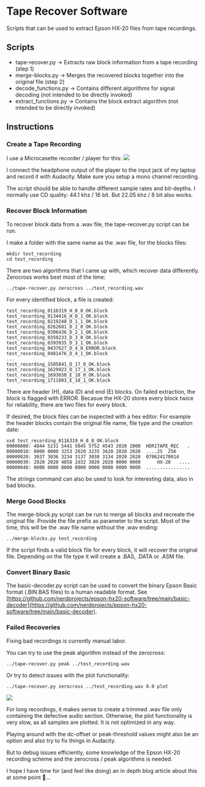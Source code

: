 
# Tape Recover Software

Scripts that can be used to extract Epson HX-20 files from tape recordings.

## Scripts
- tape-recover.py -> Extracts raw block information from a tape recording (step 1)
- merge-blocks.py -> Merges the recovered blocks together into the original file (step 2)
- decode_functions.py -> Contains different algorithms for signal decoding (not intended to be directly invoked)
- extract_functions.py -> Contains the block extract algorithm (not intended to be directly invoked)

## Instructions
### Create a Tape Recording
I use a Microcasette recorder / player for this:
<img src="https://raw.githubusercontent.com/nerdprojects/epson-hx20-software/main/tape-recover/microcasette-dictaphone.jpg"/>

I connect the headphone output of the player to the input jack of my laptop and record it with Audacity.
Make sure you setup a mono channel recording. 

The script should be able to handle different sample rates and bit-depths. I normally use CD quality: 44.1 khz / 16 bit. But 22.05 khz / 8 bit also works.

### Recover Block Information
To recover block data from a .wav file, the tape-recover.py script can be run.

I make a folder with the same name as the .wav file, for the blocks files:

    mkdir test_recording
    cd test_recording

There are two algorithms that I came up with, which recover data differently. Zerocross works best most of the time:

    ../tape-recover.py zerocross ../test_recording.wav

For every identified block, a file is created:

    test_recording_0116319_H_0_0_OK.block
    test_recording_0134416_H_0_1_OK.block
    test_recording_0219248_D_1_1_OK.block
    test_recording_0262681_D_2_0_OK.block
    test_recording_0306436_D_2_1_OK.block
    test_recording_0350233_D_3_0_OK.block
    test_recording_0393935_D_3_1_OK.block
    test_recording_0437627_D_4_0_ERROR.block
    test_recording_0481476_D_4_1_OK.block
    ...
    test_recording_1585841_D_17_0_OK.block
    test_recording_1629923_D_17_1_OK.block
    test_recording_1693650_E_18_0_OK.block
    test_recording_1711803_E_18_1_OK.block

There are header (H), data (D) and end (E) blocks. On failed extraction, the block is flagged with ERROR.
Becasue the HX-20 stores every block twice for reliability, there are two files for every block.

If desired, the block files can be inspected with a hex editor. For example the header blocks contain the original file name, file type and the creation date:

    xxd test_recording_0116319_H_0_0_OK.block
    00000000: 4844 5231 5441 5045 5f52 4543 2020 2000  HDR1TAPE_REC   .
    00000010: 0000 0000 3253 2020 3235 3620 2020 2020  ....2S  256     
    00000020: 3037 3036 3234 3137 3030 3134 2020 2020  070624170014    
    00000030: 2020 2020 4858 2d32 3020 2020 0000 0000      HX-20   ....
    00000040: 0000 0000 0000 0000 0000 0000 0000 0000  ................
    
The strings command can also be used to look for interesting data, also in bad blocks.

### Merge Good Blocks
The merge-block.py script can be run to merge all blocks and recreate the original file.
Provide the file prefix as parameter to the script. Most of the time, this will be the .wav file name without the .wav ending:

    ../merge-blocks.py test_recording

If the script finds a valid block file for every block, it will recover the original file. Depending on the file type it will create a .BAS, .DATA or .ASM file.

### Convert Binary Basic
The basic-decoder.py script can be used to convert the binary Epson Basic format (.BIN.BAS files) to a human readable format. See [https://github.com/nerdprojects/epson-hx20-software/tree/main/basic-decoder](https://github.com/nerdprojects/epson-hx20-software/tree/main/basic-decoder).

### Failed Recoveries
Fixing bad recordings is currently manual labor.

You can try to use the peak algorithm instead of the zerocross:

    ../tape-recover.py peak ../test_recording.wav

Or try to detect issues with the plot functionality:

    ../tape-recover.py zerocross ../test_recording.wav 0.0 plot
   
<img src="https://raw.githubusercontent.com/nerdprojects/epson-hx20-software/main/tape-recover/zerocross-plot.png"/>

For long recordings, it makes sense to create a trimmed .wav file only containing the defective audio section. Otherwise, the plot functionality is very slow, as all samples are plotted. It is not optimized in any way.

Playing around with the dc-offset or peak-threshold values might also be an option and also try to fix things in Audacity.

But to debug issues efficiently, some knowledge of the Epson HX-20 recording scheme and the zerocross / peak algorithms is needed.

I hope I have time for (and feel like doing) an in depth blog article about this at some point 😬...


